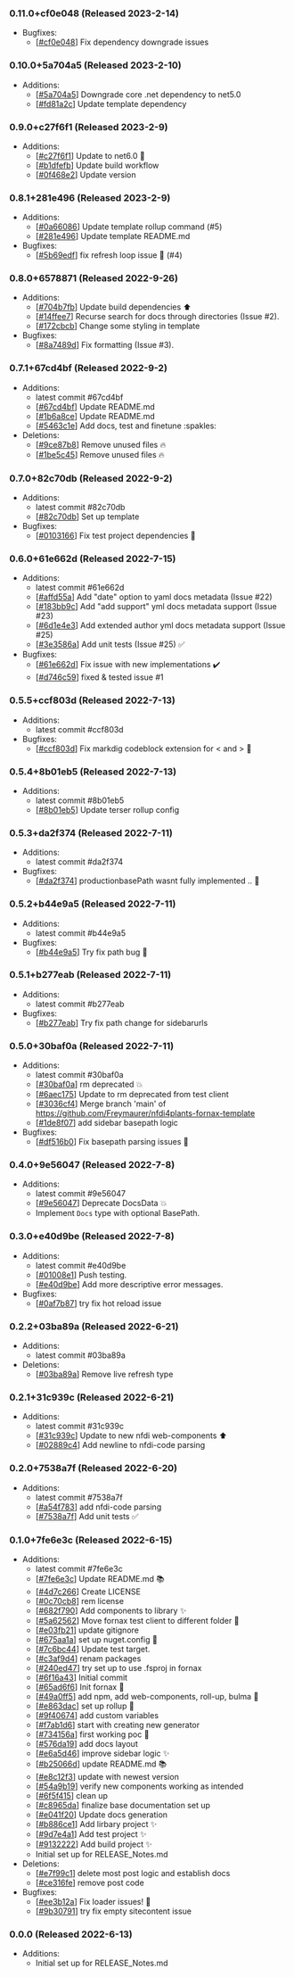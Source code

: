 ### 0.11.0+cf0e048 (Released 2023-2-14)
* Bugfixes:
    * [[#cf0e048](https://github.com/Freymaurer/Nfdi4Plants.Fornax/commit/cf0e048e31fd509e8d47386c809c980b7658ae84)] Fix dependency downgrade issues

### 0.10.0+5a704a5 (Released 2023-2-10)
* Additions:
    * [[#5a704a5](https://github.com/Freymaurer/Nfdi4Plants.Fornax/commit/5a704a5c5ab786aa3a6484743eafe4e6750d7d01)] Downgrade core .net dependency to net5.0
    * [[#fd81a2c](https://github.com/Freymaurer/Nfdi4Plants.Fornax/commit/fd81a2c82c58c878a92333ffdc26408b2ad7f39a)] Update template dependency

### 0.9.0+c27f6f1 (Released 2023-2-9)
* Additions:
    * [[#c27f6f1](https://github.com/Freymaurer/Nfdi4Plants.Fornax/commit/c27f6f19415c9e35bf3d8e176c970fddefd44978)] Update to net6.0 :tada:
    * [[#b1dfefb](https://github.com/Freymaurer/Nfdi4Plants.Fornax/commit/b1dfefbec46e53e05d6a0da3ea221a760dea96ac)] Update build workflow
    * [[#0f468e2](https://github.com/Freymaurer/Nfdi4Plants.Fornax/commit/0f468e216c1bc2cdbbbdc38f9017cc8e5fb9a726)] Update version

### 0.8.1+281e496 (Released 2023-2-9)
* Additions:
    * [[#0a66086](https://github.com/Freymaurer/Nfdi4Plants.Fornax/commit/0a660869e72df0b385dae9ca4bde0535c6441128)] Update template rollup command (#5)
    * [[#281e496](https://github.com/Freymaurer/Nfdi4Plants.Fornax/commit/281e4963e7189e47fa8ef8c11ff08e9c7e51d363)] Update template README.md
* Bugfixes:
    * [[#5b69edf](https://github.com/Freymaurer/Nfdi4Plants.Fornax/commit/5b69edf80bf613317e9f523dc98e8274f34a9170)] fix refresh loop issue :bug: (#4)

### 0.8.0+6578871 (Released 2022-9-26)
* Additions:
    * [[#704b7fb](https://github.com/Freymaurer/Nfdi4Plants.Fornax/commit/704b7fb6f39fb99bce556ae06aa5736c7acebc57)] Update build dependencies :arrow_up:
    * [[#14ffee7](https://github.com/Freymaurer/Nfdi4Plants.Fornax/commit/14ffee71712c1186f70a99eeb14fa2483c9e22ca)] Recurse search for docs through directories (Issue #2).
    * [[#172cbcb](https://github.com/Freymaurer/Nfdi4Plants.Fornax/commit/172cbcbbc580d95f9c80f8c110844d53c75ad8f7)] Change some styling in template
* Bugfixes:
    * [[#8a7489d](https://github.com/Freymaurer/Nfdi4Plants.Fornax/commit/8a7489df718aed6d92533d194e9b41dc265ae4e1)] Fix formatting (Issue #3).

### 0.7.1+67cd4bf (Released 2022-9-2)
* Additions:
    * latest commit #67cd4bf
    * [[#67cd4bf](https://github.com/Freymaurer/Nfdi4Plants.Fornax/commit/67cd4bf13ca9afd6d17524a3ad802b14f92f7c2b)] Update README.md
    * [[#1b6a8ce](https://github.com/Freymaurer/Nfdi4Plants.Fornax/commit/1b6a8cee42e3286776e33edd9a22a21c1eec0381)] Update README.md
    * [[#5463c1e](https://github.com/Freymaurer/Nfdi4Plants.Fornax/commit/5463c1e762104a0c49fc90c6af5ea7ca489ea053)] Add docs, test and finetune :spakles:
* Deletions:
    * [[#9ce87b8](https://github.com/Freymaurer/Nfdi4Plants.Fornax/commit/9ce87b83d2591043cffdee8f0f0bcc05bd2859fc)] Remove unused files :fire:
    * [[#1be5c45](https://github.com/Freymaurer/Nfdi4Plants.Fornax/commit/1be5c4570338b23880ff229d26bf4b01d0e29f33)] Remove unused files :fire:

### 0.7.0+82c70db (Released 2022-9-2)
* Additions:
    * latest commit #82c70db
    * [[#82c70db](https://github.com/Freymaurer/Nfdi4Plants.Fornax/commit/82c70db2230748e7c7ad90670626baae8b29f297)] Set up template
* Bugfixes:
    * [[#0103166](https://github.com/Freymaurer/Nfdi4Plants.Fornax/commit/010316603977c958e244b160dce4ba36010caafe)] Fix test project dependencies :bug:

### 0.6.0+61e662d (Released 2022-7-15)
* Additions:
    * latest commit #61e662d
    * [[#affd55a](https://github.com/Freymaurer/Nfdi4Plants.Fornax/commit/affd55aafd2a5df478f9da0fde1649889b36e697)] Add "date" option to yaml docs metadata (Issue #22)
    * [[#183bb9c](https://github.com/Freymaurer/Nfdi4Plants.Fornax/commit/183bb9cc64a08d34a0992f65eb11ba87c32c3f1d)] Add "add support" yml docs metadata support (Issue #23)
    * [[#6d1e4e3](https://github.com/Freymaurer/Nfdi4Plants.Fornax/commit/6d1e4e35a978ce47f5eb54471ab921f376e01139)] Add extended author yml docs metadata support (Issue #25)
    * [[#3e3586a](https://github.com/Freymaurer/Nfdi4Plants.Fornax/commit/3e3586a0c3475abbdd77906161610a3a911efb6c)] Add unit tests (Issue #25) :white_check_mark:
* Bugfixes:
    * [[#61e662d](https://github.com/Freymaurer/Nfdi4Plants.Fornax/commit/61e662d08b13582b7567b581a0c3ef407c13e69b)] Fix issue with new implementations :heavy_check_mark:
    * [[#d746c59](https://github.com/Freymaurer/Nfdi4Plants.Fornax/commit/d746c59d80d6b45c8e9496886590141ae72ba125)] fixed & tested issue #1

### 0.5.5+ccf803d (Released 2022-7-13)
* Additions:
    * latest commit #ccf803d
* Bugfixes:
    * [[#ccf803d](https://github.com/Freymaurer/Nfdi4Plants.Fornax/commit/ccf803de344d52b599406801b308d7396c8e34c6)] Fix markdig codeblock extension for < and > :bug:

### 0.5.4+8b01eb5 (Released 2022-7-13)
* Additions:
    * latest commit #8b01eb5
    * [[#8b01eb5](https://github.com/Freymaurer/Nfdi4Plants.Fornax/commit/8b01eb56b01e47ddf5a07d7cdef97368bc266914)] Update terser rollup config

### 0.5.3+da2f374 (Released 2022-7-11)
* Additions:
    * latest commit #da2f374
* Bugfixes:
    * [[#da2f374](https://github.com/Freymaurer/Nfdi4Plants.Fornax/commit/da2f374d1273f0e49a08325f02041bf6b1858699)] productionbasePath wasnt fully implemented .. :bug:

### 0.5.2+b44e9a5 (Released 2022-7-11)
* Additions:
    * latest commit #b44e9a5
* Bugfixes:
    * [[#b44e9a5](https://github.com/Freymaurer/Nfdi4Plants.Fornax/commit/b44e9a590407e687d829dd7a64ac10e3ffe4becd)] Try fix path bug :bug:

### 0.5.1+b277eab (Released 2022-7-11)
* Additions:
    * latest commit #b277eab
* Bugfixes:
    * [[#b277eab](https://github.com/Freymaurer/Nfdi4Plants.Fornax/commit/b277eab3632cc2f0a7d083105f8de405b1b694f4)] Try fix path change for sidebarurls

### 0.5.0+30baf0a (Released 2022-7-11)
* Additions:
    * latest commit #30baf0a
    * [[#30baf0a](https://github.com/Freymaurer/Nfdi4Plants.Fornax/commit/30baf0a5d1d91f43f15c42561d18bf2875e91183)] rm deprecated :boom:
    * [[#6aec175](https://github.com/Freymaurer/Nfdi4Plants.Fornax/commit/6aec175b5141ad87f113b6a0ac5e7bcf9d740850)] Update to rm deprecated from test client
    * [[#3036cf4](https://github.com/Freymaurer/Nfdi4Plants.Fornax/commit/3036cf47d8a46e9b4f3084d1e4430267d60173ae)] Merge branch 'main' of https://github.com/Freymaurer/nfdi4plants-fornax-template
    * [[#1de8f07](https://github.com/Freymaurer/Nfdi4Plants.Fornax/commit/1de8f0722c7d61c82441e2f3af5536be9ee10f52)] add sidebar basepath logic
* Bugfixes:
    * [[#df516b0](https://github.com/Freymaurer/Nfdi4Plants.Fornax/commit/df516b0fcef211b3d2d6a727987fbd976d9d531e)] Fix basepath parsing issues :bug:

### 0.4.0+9e56047 (Released 2022-7-8)
* Additions:
    * latest commit #9e56047
    * [[#9e56047](https://github.com/Freymaurer/Nfdi4Plants.Fornax/commit/9e56047125b584ad5fcf34487858f822a7f592bc)] Deprecate DocsData :boom:
    * Implement `Docs` type with optional BasePath.

### 0.3.0+e40d9be (Released 2022-7-8)
* Additions:
    * latest commit #e40d9be
    * [[#01008e1](https://github.com/Freymaurer/Nfdi4Plants.Fornax/commit/01008e1bf83787fba955f13eaaee662471729e65)] Push testing.
    * [[#e40d9be](https://github.com/Freymaurer/Nfdi4Plants.Fornax/commit/e40d9be8cea57956e2bd4f4d421ccdc44f08d02d)] Add more descriptive error messages.
* Bugfixes:
    * [[#0af7b87](https://github.com/Freymaurer/Nfdi4Plants.Fornax/commit/0af7b87f6aede5f02ee87fe1af58327aa8cf3a8b)] try fix hot reload issue

### 0.2.2+03ba89a (Released 2022-6-21)
* Additions:
    * latest commit #03ba89a
* Deletions:
    * [[#03ba89a](https://github.com/Freymaurer/Nfdi4Plants.Fornax/commit/03ba89a2ac5567df6d21a0da0825d125ee405832)] Remove live refresh type

### 0.2.1+31c939c (Released 2022-6-21)
* Additions:
    * latest commit #31c939c
    * [[#31c939c](https://github.com/Freymaurer/Nfdi4Plants.Fornax/commit/31c939c32ef76bc7fd15917188358e116dcf54e1)] Update to new nfdi web-components :arrow_up:
    * [[#02889c4](https://github.com/Freymaurer/Nfdi4Plants.Fornax/commit/02889c4b595d39b4a4b0a051391bb5aeb3cdbef9)] Add newline to nfdi-code parsing

### 0.2.0+7538a7f (Released 2022-6-20)
* Additions:
    * latest commit #7538a7f
    * [[#a54f783](https://github.com/Freymaurer/Nfdi4Plants.Fornax/commit/a54f783ff3193195bde18f2d16dc4cfd195199ab)] add nfdi-code parsing
    * [[#7538a7f](https://github.com/Freymaurer/Nfdi4Plants.Fornax/commit/7538a7f977e5f2643b3ab69f43038a8034599539)] Add unit tests :white_check_mark:

### 0.1.0+7fe6e3c (Released 2022-6-15)
* Additions:
    * latest commit #7fe6e3c
    * [[#7fe6e3c](https://github.com/Freymaurer/Nfdi4Plants.Fornax/commit/7fe6e3ca480406383c8565a230c6831ef971ae29)] Update README.md :books:
    * [[#4d7c266](https://github.com/Freymaurer/Nfdi4Plants.Fornax/commit/4d7c26668c8456e132d4c5c70c683bb2acea26f1)] Create LICENSE
    * [[#0c70cb8](https://github.com/Freymaurer/Nfdi4Plants.Fornax/commit/0c70cb81a89cd6813790d77ff57b734a6a0c95e1)] rem license
    * [[#682f790](https://github.com/Freymaurer/Nfdi4Plants.Fornax/commit/682f790cacd6fa07745ef5e0bc6d0abb416bd110)] Add components to library :sparkles:
    * [[#5a62562](https://github.com/Freymaurer/Nfdi4Plants.Fornax/commit/5a62562d7913119af92cf325a4b6abba47defbb7)] Move fornax test client to different folder :hammer:
    * [[#e03fb21](https://github.com/Freymaurer/Nfdi4Plants.Fornax/commit/e03fb21df30872acfc242b0458f7c0e9eba2320b)] update gitignore
    * [[#675aa1a](https://github.com/Freymaurer/Nfdi4Plants.Fornax/commit/675aa1aa20a8c26dbde9995442e70beaf336cdb7)] set up nuget.config :art:
    * [[#7c6bc44](https://github.com/Freymaurer/Nfdi4Plants.Fornax/commit/7c6bc44065359371fc3c2ee1522b91b4154e7745)] Update test target.
    * [[#c3af9d4](https://github.com/Freymaurer/Nfdi4Plants.Fornax/commit/c3af9d4492a664f685d5b3e3e9ff659bd4df5cbb)] renam packages
    * [[#240ed47](https://github.com/Freymaurer/Nfdi4Plants.Fornax/commit/240ed4760d2d33a8106687e7e80be105fe498a7c)] try set up to use .fsproj in fornax
    * [[#6f16a43](https://github.com/Freymaurer/Nfdi4Plants.Fornax/commit/6f16a43dcfb516d36793e1274ad99e85d7e8ff27)] Initial commit
    * [[#65ad6f6](https://github.com/Freymaurer/Nfdi4Plants.Fornax/commit/65ad6f655ce2a1a22f366ae916d5e1fd870d8627)] Init fornax :tada:
    * [[#49a0ff5](https://github.com/Freymaurer/Nfdi4Plants.Fornax/commit/49a0ff5615ccd084d88856216ff57a10c18478ad)] add npm, add web-components, roll-up, bulma :tada:
    * [[#e863dac](https://github.com/Freymaurer/Nfdi4Plants.Fornax/commit/e863dac8c4a44e766b2e8410a018418fc2b9fc04)] set up rollup :tada:
    * [[#9f40674](https://github.com/Freymaurer/Nfdi4Plants.Fornax/commit/9f406748da9f12e451a003d79eb436ad216e2f43)] add custom variables
    * [[#f7ab1d6](https://github.com/Freymaurer/Nfdi4Plants.Fornax/commit/f7ab1d6c336372093ad9f580fcd652638bddecf9)] start with creating new generator
    * [[#734156a](https://github.com/Freymaurer/Nfdi4Plants.Fornax/commit/734156a545eb5452b376cd2f2b44b8acb6a6be9a)] first working poc :tada:
    * [[#576da19](https://github.com/Freymaurer/Nfdi4Plants.Fornax/commit/576da194fa9334a0c864420dd7374e0effcb5576)] add docs layout
    * [[#e6a5d46](https://github.com/Freymaurer/Nfdi4Plants.Fornax/commit/e6a5d46f157d475b05ae127c7030441c08fd87ad)] improve sidebar logic :sparkles:
    * [[#b25066d](https://github.com/Freymaurer/Nfdi4Plants.Fornax/commit/b25066d6a79a82ec76015a6e45bf0683462d1cce)] update README.md :books:
    * [[#e8c12f3](https://github.com/Freymaurer/Nfdi4Plants.Fornax/commit/e8c12f311462952ae8e89edc47d053d9b3aab96e)] update with newest version
    * [[#54a9b19](https://github.com/Freymaurer/Nfdi4Plants.Fornax/commit/54a9b19dca2d3e2d640699490aeed53e5850804f)] verify new components working as intended
    * [[#6f5f415](https://github.com/Freymaurer/Nfdi4Plants.Fornax/commit/6f5f415875e17c07ae9706275b37758ebaa3eb71)] clean up
    * [[#c8965da](https://github.com/Freymaurer/Nfdi4Plants.Fornax/commit/c8965dae1632cd422304f8be56a311e3549683df)] finalize base documentation set up
    * [[#e041f20](https://github.com/Freymaurer/Nfdi4Plants.Fornax/commit/e041f20c5aaf2c7e68bf3743fc483d841d5d3c6d)] Update docs generation
    * [[#b886ce1](https://github.com/Freymaurer/Nfdi4Plants.Fornax/commit/b886ce142923e8cc96ba8137ba5c149e0d6e1dba)] Add lirbary project :sparkles:
    * [[#9d7e4a1](https://github.com/Freymaurer/Nfdi4Plants.Fornax/commit/9d7e4a1ca5d479eef6da9432dc997aa56b94f107)] Add test project :sparkles:
    * [[#9132222](https://github.com/Freymaurer/Nfdi4Plants.Fornax/commit/9132222438f0e703a34cabffefb99e6eec26cd26)] Add build project :sparkles:
    * Initial set up for RELEASE_Notes.md
* Deletions:
    * [[#e7f99c1](https://github.com/Freymaurer/Nfdi4Plants.Fornax/commit/e7f99c1748fa7e4b86f6c58e927ebe50014f8d7f)] delete most post logic and establish docs
    * [[#ce316fe](https://github.com/Freymaurer/Nfdi4Plants.Fornax/commit/ce316fe882632c100a938a998b3a695a7a80d794)] remove post code
* Bugfixes:
    * [[#ee3b12a](https://github.com/Freymaurer/Nfdi4Plants.Fornax/commit/ee3b12ae09d6cc5d2ea077e5c20240e7485dff3d)] Fix loader issues! :bug:
    * [[#9b30791](https://github.com/Freymaurer/Nfdi4Plants.Fornax/commit/9b307917d099f72e737b6977d5a839b28aa2cb16)] try fix empty sitecontent issue

### 0.0.0 (Released 2022-6-13)
* Additions:
    * Initial set up for RELEASE_Notes.md

